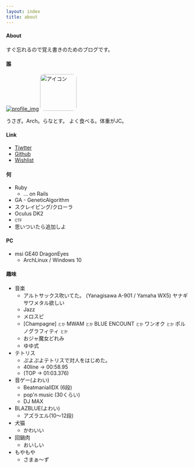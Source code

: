 ```yaml
---
layout: index
title: about
---
```


#### About
すぐ忘れるので覚え書きのためのブログです。

#### 誰

[![profile_img](https://pbs.twimg.com/profile_images/625003062336204800/aT0IGkPy.png)](https://twitter.com/Ranats85)
<img align='bottom' src='https://pbs.twimg.com/profile_images/625003062336204800/aT0IGkPy.png' width=100px style="border-radius:10px;-webkit-border-radius:10px;-moz-border-radius:10px" alt='アイコン'></a>

うさぎ。Arch。らなとす。
よく食べる。体重がJC。

#### Link
- [Tiwtter](https://twitter.com/Ranats85)
- [Github](https://github.com/Ranats)
- [Wishlist](http://www.amazon.co.jp/registry/wishlist/1YM9QBHU730RY)

#### 何
- Ruby
    - ... on Rails
- GA - GeneticAlgorithm
- スクレイピング/クローラ
- Oculus DK2
- <font size=1.2em>CTF</font>
- 思いついたら追加しよ

#### PC
- msi GE40 DragonEyes
	- ArchLinux / Windows 10

#### 趣味
- 音楽
	- アルトサックス吹いてた。
		(Yanagisawa A-901 / Yamaha WX5)
		ヤナギサワメタル欲しい
	- Jazz
	- メロスピ
	- [Champagne] <font size=1em>とか</font> MWAM <font size=1em>とか</font> BLUE ENCOUNT <font size=1em>とか</font> ワンオク <font size=1em>とか</font> ポルノグラフィティ <font size=1em>とか</font>
	- おジャ魔女どれみ
	- ゆゆ式
- テトリス
	- ぷよぷよテトリスで対人をはじめた。
	- 40line -> 00:58.95
	- (TOP -> 01:03.376)
- 音ゲー(よわい)
	- BeatmaniaIIDX (6段)
	- pop'n music (30くらい)
	- DJ MAX
- BLAZBLUE(よわい)
	- アズラエル(10～12段)
- 犬猫
    - かわいい
- 回鍋肉
    - おいしい
- もやもや
	- さまぁ～ず
